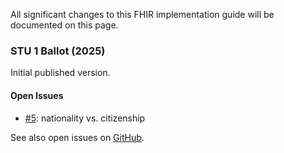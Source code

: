 All significant changes to this FHIR implementation guide will be documented on this page.

### STU 1 Ballot (2025)
Initial published version.

#### Open Issues
* [#5](https://github.com/hl7ch/ch-epreg/issues/5): nationality vs. citizenship

See also open issues on [GitHub](https://github.com/hl7ch/ch-epreg/issues).